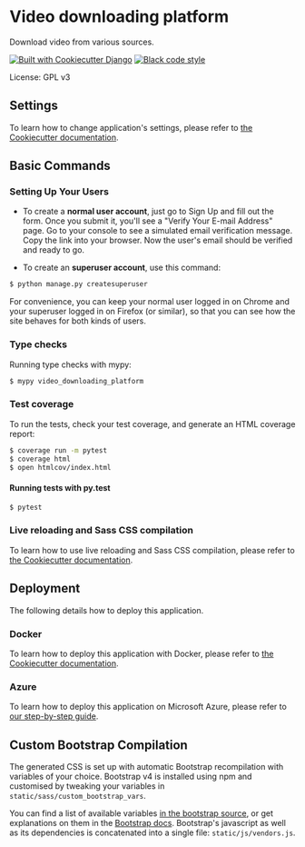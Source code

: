 # Video downloading platform

Download video from various sources.

[![Built with Cookiecutter Django](https://img.shields.io/badge/built%20with-Cookiecutter%20Django-ff69b4.svg?logo=cookiecutter)](https://github.com/cookiecutter/cookiecutter-django/)
[![Black code style](https://img.shields.io/badge/code%20style-black-000000.svg)](https://github.com/ambv/black)

License: GPL v3

## Settings
To learn how to change application's settings, please refer
to [the Cookiecutter documentation](http://cookiecutter-django.readthedocs.io/en/latest/settings.html).

## Basic Commands

### Setting Up Your Users
- To create a **normal user account**, just go to Sign Up and fill out the form. Once you submit it, you\'ll see a
  \"Verify Your E-mail Address\" page. Go to your console to see a simulated email verification message. Copy the link
  into your browser. Now the user\'s email should be verified and ready to go.

- To create an **superuser account**, use this command:

```bash
$ python manage.py createsuperuser
```

For convenience, you can keep your normal user logged in on Chrome and your superuser logged in on Firefox (or similar),
so that you can see how the site behaves for both kinds of users.

### Type checks
Running type checks with mypy:

```bash
$ mypy video_downloading_platform
```

### Test coverage
To run the tests, check your test coverage, and generate an HTML coverage report:

```bash
$ coverage run -m pytest
$ coverage html
$ open htmlcov/index.html
```

#### Running tests with py.test
```bash
$ pytest
```

### Live reloading and Sass CSS compilation
To learn how to use live reloading and Sass CSS compilation, please refer
to [the Cookiecutter documentation](http://cookiecutter-django.readthedocs.io/en/latest/live-reloading-and-sass-compilation.html).

## Deployment
The following details how to deploy this application.

### Docker
To learn how to deploy this application with Docker, please refer
to [the Cookiecutter documentation](http://cookiecutter-django.readthedocs.io/en/latest/deployment-with-docker.html).

### Azure
To learn how to deploy this application on Microsoft Azure, please refer to [our step-by-step guide](docs/azure.md).

## Custom Bootstrap Compilation
The generated CSS is set up with automatic Bootstrap recompilation with variables of your choice. Bootstrap v4 is
installed using npm and customised by tweaking your variables in
`static/sass/custom_bootstrap_vars`.

You can find a list of available
variables [in the bootstrap source](https://github.com/twbs/bootstrap/blob/v4-dev/scss/_variables.scss), or get
explanations on them in the [Bootstrap docs](https://getbootstrap.com/docs/4.1/getting-started/theming/). Bootstrap's
javascript as well as its dependencies is concatenated into a single file: `static/js/vendors.js`.
